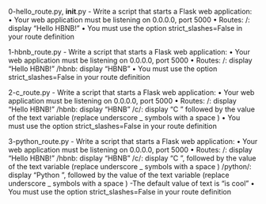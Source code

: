 0-hello_route.py, __init__.py - Write a script that starts a Flask web application:
    • Your web application must be listening on 0.0.0.0, port 5000
    • Routes:
        /: display “Hello HBNB!”
    • You must use the option strict_slashes=False in your route definition

1-hbnb_route.py - Write a script that starts a Flask web application:
    • Your web application must be listening on 0.0.0.0, port 5000
    • Routes:
        /: display “Hello HBNB!”
        /hbnb: display “HBNB”
    • You must use the option strict_slashes=False in your route definition

2-c_route.py - Write a script that starts a Flask web application:
    • Your web application must be listening on 0.0.0.0, port 5000
    • Routes:
        /: display “Hello HBNB!”
        /hbnb: display “HBNB”
        /c/<text>: display “C ” followed by the value of the text variable (replace underscore _ symbols with a space )
    • You must use the option strict_slashes=False in your route definition

3-python_route.py - Write a script that starts a Flask web application:
    • Your web application must be listening on 0.0.0.0, port 5000
    • Routes:
        /: display “Hello HBNB!”
        /hbnb: display “HBNB”
        /c/<text>: display “C ”, followed by the value of the text variable (replace underscore _ symbols with a space )
        /python/<text>: display “Python ”, followed by the value of the text variable (replace underscore _ symbols with a space )
            -The default value of text is “is cool”
    • You must use the option strict_slashes=False in your route definition